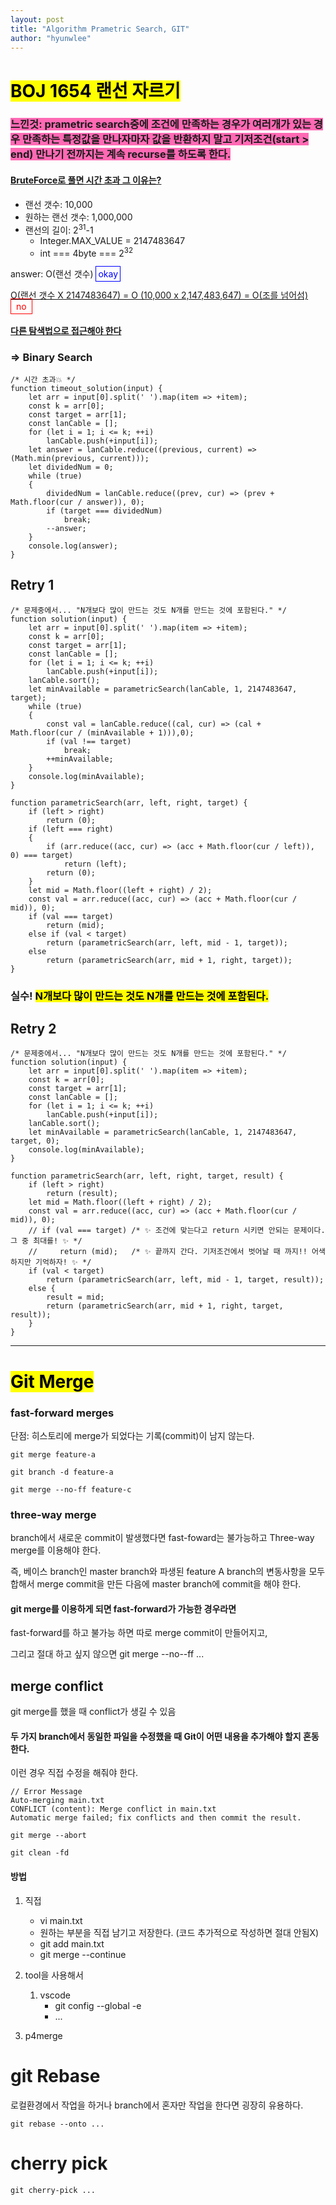 ```yaml
---
layout: post
title: "Algorithm Prametric Search, GIT"
author: "hyunwlee"
---
```




# <mark>BOJ 1654 랜선 자르기</mark>

### <span style="background:hotpink">느낀것: prametric search중에 조건에 만족하는 경우가 여러개가 있는 경우 만족하는 특정값을 만나자마자 값을 반환하지 말고 기저조건(start > end) 만나기 전까지는 계속 recurse를 하도록 한다.</span>



#### <ins>BruteForce로 풀면 시간 초과 그 이유는?</ins>

- 랜선 갯수: 10,000
- 원하는 랜선 갯수: 1,000,000
- 랜선의 길이: 2<sup>31</sup>-1
  - Integer.MAX_VALUE = 2147483647
  - int === 4byte === 2<sup>32</sup>



answer: O(랜선 갯수)  <span style="color:blue; border:1px solid blue; padding: 3px">okay</span>

<ins>O(랜선 갯수 X 2147483647) = O (10,000 x 2,147,483,647) = O(조를 넘어섬)</ins> <span style="color:red; border:1px solid red; padding:3px 8px">no</span>



#### <ins>다른 탐색법으로 접근해야 한다</ins>

### => Binary Search

```
/* 시간 초과💥 */
function timeout_solution(input) {
    let arr = input[0].split(' ').map(item => +item);
    const k = arr[0];
    const target = arr[1];
    const lanCable = [];
    for (let i = 1; i <= k; ++i)
        lanCable.push(+input[i]);
    let answer = lanCable.reduce((previous, current) => (Math.min(previous, current)));
    let dividedNum = 0;
    while (true)
    {
        dividedNum = lanCable.reduce((prev, cur) => (prev + Math.floor(cur / answer)), 0);
        if (target === dividedNum)
            break;
        --answer;
    }
    console.log(answer);
}
```

## Retry 1

```
/* 문제중에서... "N개보다 많이 만드는 것도 N개를 만드는 것에 포함된다." */
function solution(input) {
    let arr = input[0].split(' ').map(item => +item);
    const k = arr[0];
    const target = arr[1];
    const lanCable = [];
    for (let i = 1; i <= k; ++i)
        lanCable.push(+input[i]);
    lanCable.sort();
    let minAvailable = parametricSearch(lanCable, 1, 2147483647, target);
    while (true)
    {
        const val = lanCable.reduce((cal, cur) => (cal + Math.floor(cur / (minAvailable + 1))),0);
        if (val !== target)
            break;
        ++minAvailable;
    }
    console.log(minAvailable);
}

function parametricSearch(arr, left, right, target) {
    if (left > right)
        return (0);
    if (left === right)
    {
        if (arr.reduce((acc, cur) => (acc + Math.floor(cur / left)), 0) === target)
            return (left);
        return (0);
    }
    let mid = Math.floor((left + right) / 2);
    const val = arr.reduce((acc, cur) => (acc + Math.floor(cur / mid)), 0);
    if (val === target)
        return (mid);
    else if (val < target)
        return (parametricSearch(arr, left, mid - 1, target));
    else
        return (parametricSearch(arr, mid + 1, right, target));
}
```

### 실수!  <mark>N개보다 많이 만드는 것도 N개를 만드는 것에 포함된다.</mark>  

## Retry 2

```
/* 문제중에서... "N개보다 많이 만드는 것도 N개를 만드는 것에 포함된다." */
function solution(input) {
    let arr = input[0].split(' ').map(item => +item);
    const k = arr[0];
    const target = arr[1];
    const lanCable = [];
    for (let i = 1; i <= k; ++i)
        lanCable.push(+input[i]);
    lanCable.sort();
    let minAvailable = parametricSearch(lanCable, 1, 2147483647, target, 0);
    console.log(minAvailable);
}

function parametricSearch(arr, left, right, target, result) {
    if (left > right)
        return (result);
    let mid = Math.floor((left + right) / 2);
    const val = arr.reduce((acc, cur) => (acc + Math.floor(cur / mid)), 0);
    // if (val === target) /* ✨ 조건에 맞는다고 return 시키면 안되는 문제이다. 그 중 최대를! ✨ */
    //     return (mid);   /* ✨ 끝까지 간다. 기저조건에서 벗어날 때 까지!! 어색하지만 기억하자! ✨ */
    if (val < target)
        return (parametricSearch(arr, left, mid - 1, target, result));
    else {
        result = mid;
        return (parametricSearch(arr, mid + 1, right, target, result));
    }
}
```

---



# <mark>Git Merge</mark>

### fast-forward merges

단점: 히스토리에 merge가 되었다는 기록(commit)이 남지 않는다.  

```
git merge feature-a
```

```
git branch -d feature-a
```

```
git merge --no-ff feature-c
```

### three-way merge

branch에서 새로운 commit이 발생했다면 fast-foward는 불가능하고 Three-way merge를 이용해야 한다.  

즉, 베이스 branch인 master branch와 파생된 feature A branch의 변동사항을 모두 합해서 merge commit을 만든 다음에 master branch에 commit을 해야 한다.  



#### git merge를 이용하게 되면 fast-forward가 가능한 경우라면  

fast-forward를 하고 불가능 하면 따로 merge commit이 만들어지고,  

그리고 절대 하고 싶지 않으면 git merge --no--ff ...  



## merge conflict

git merge를 했을 때 conflict가 생길 수 있음  

#### 두 가지 branch에서 동일한 파일을 수정했을 때 Git이 어떤 내용을 추가해야 할지 혼동한다.  

이런 경우 직접 수정을 해줘야 한다.  

```
// Error Message
Auto-merging main.txt
CONFLICT (content): Merge conflict in main.txt
Automatic merge failed; fix conflicts and then commit the result.
```

```
git merge --abort
```

```
git clean -fd
```

#### 방법

1. 직접
   - vi main.txt
   - 원하는 부분을 직접 남기고 저장한다. (코드 추가적으로 작성하면 절대 안됨X)
   - git add main.txt
   - git merge --continue

2. tool을 사용해서
   1. vscode
      - git config --global -e
      - ...
3. p4merge

# git Rebase

로컬환경에서 작업을 하거나 branch에서 혼자만 작업을 한다면 굉장히 유용하다.

```
git rebase --onto ...
```



# cherry pick

```
git cherry-pick ...
```





































